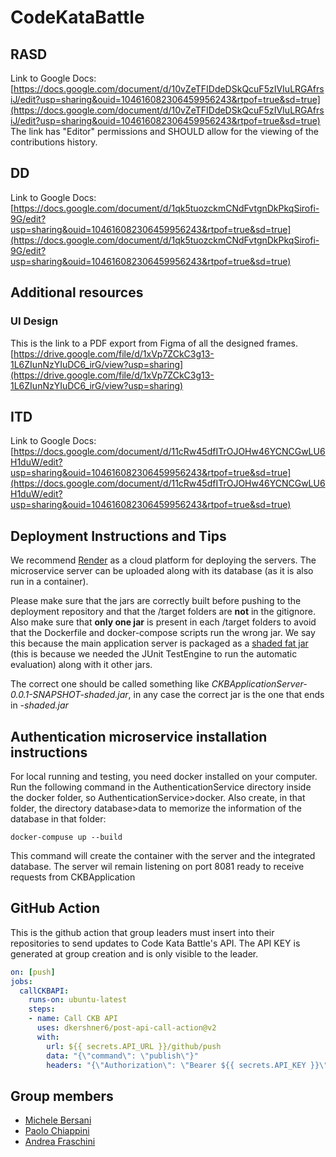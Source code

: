 # CodeKataBattle

## RASD

Link to Google Docs: [https://docs.google.com/document/d/10vZeTFIDdeDSkQcuF5zIVIuLRGAfrsiJ/edit?usp=sharing&ouid=104616082306459956243&rtpof=true&sd=true](https://docs.google.com/document/d/10vZeTFIDdeDSkQcuF5zIVIuLRGAfrsiJ/edit?usp=sharing&ouid=104616082306459956243&rtpof=true&sd=true) <br/>
The link has "Editor" permissions and SHOULD allow for the viewing of the contributions history.

## DD

Link to Google Docs: [https://docs.google.com/document/d/1qk5tuozckmCNdFvtgnDkPkqSirofi-9G/edit?usp=sharing&ouid=104616082306459956243&rtpof=true&sd=true](https://docs.google.com/document/d/1qk5tuozckmCNdFvtgnDkPkqSirofi-9G/edit?usp=sharing&ouid=104616082306459956243&rtpof=true&sd=true)

## Additional resources

### UI Design

This is the link to a PDF export from Figma of all the designed frames.
[https://drive.google.com/file/d/1xVp7ZCkC3g13-1L6ZIunNzYIuDC6_irG/view?usp=sharing](https://drive.google.com/file/d/1xVp7ZCkC3g13-1L6ZIunNzYIuDC6_irG/view?usp=sharing)

## ITD

Link to Google Docs: [https://docs.google.com/document/d/11cRw45dfITrOJOHw46YCNCGwLU6H1duW/edit?usp=sharing&ouid=104616082306459956243&rtpof=true&sd=true](https://docs.google.com/document/d/11cRw45dfITrOJOHw46YCNCGwLU6H1duW/edit?usp=sharing&ouid=104616082306459956243&rtpof=true&sd=true)

## Deployment Instructions and Tips

We recommend [Render](https://render.com) as a cloud platform for deploying the servers. The microservice server can be uploaded along with its database (as it is also run in a container). 

Please make sure that the jars are correctly built before pushing to the deployment repository and that the /target folders are **not** in the gitignore. Also make sure that **only one jar** is present in each /target folders to avoid that the Dockerfile and docker-compose scripts run the wrong jar. We say this because the main application server is packaged as a [shaded fat jar](https://imagej.net/develop/uber-jars#:~:text=An%20uber%2DJAR%E2%80%94also%20known,needing%20any%20other%20Java%20code.) (this is because we needed the JUnit TestEngine to run the automatic evaluation) along with it other jars. 

The correct one should be called something like *CKBApplicationServer-0.0.1-SNAPSHOT-shaded.jar*, in any case the correct jar is the one that ends in *-shaded.jar*

## Authentication microservice installation instructions

For local running and testing, you need docker installed on your computer.
Run the following command in the AuthenticationService directory inside the docker folder, so AuthenticationService>docker.
Also create, in that folder, the directory database>data to memorize the information of the database in that folder:

```
docker-compuse up --build
```

This command will create the container with the server and the integrated database. The server wil remain listening on port 8081 ready to receive requests from CKBApplication

## GitHub Action

This is the github action that group leaders must insert into their repositories to send updates to Code Kata Battle's API. The API KEY is generated at group creation and is only visible to the leader.

```yml
on: [push]
jobs:
  callCKBAPI:
    runs-on: ubuntu-latest
    steps:
    - name: Call CKB API
      uses: dkershner6/post-api-call-action@v2
      with:
        url: ${{ secrets.API_URL }}/github/push
        data: "{\"command\": \"publish\"}"
        headers: "{\"Authorization\": \"Bearer ${{ secrets.API_KEY }}\"}"
```

## Group members

- [Michele Bersani](https://github.com/MikiBersa)
- [Paolo Chiappini](https://github.com/paolo-chiappini)
- [Andrea Fraschini](https://github.com/Andrea01Fraschini)
